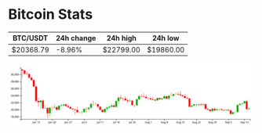# Bitcoin Stats

BTC/USDT|24h change|24h high|24h low|
|---|---|---|---|
|$20368.79|-8.96%|$22799.00|$19860.00|

<img src="./chart.svg">

